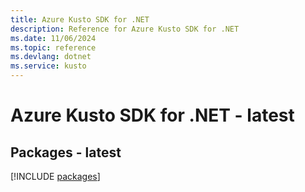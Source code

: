 ```yaml
---
title: Azure Kusto SDK for .NET
description: Reference for Azure Kusto SDK for .NET
ms.date: 11/06/2024
ms.topic: reference
ms.devlang: dotnet
ms.service: kusto
---
```

# Azure Kusto SDK for .NET - latest
## Packages - latest
[!INCLUDE [packages](kusto-index.md)]